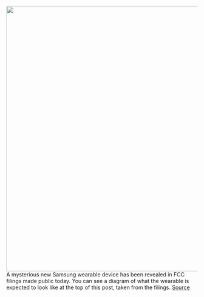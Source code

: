 <img src='https://cdn.vox-cdn.com/thumbor/hu8jYwIVneuLFFwKLTdo11msxK0=/154x61:1744x1018/1200x800/filters:focal(807x387:1113x693)/cdn.vox-cdn.com/uploads/chorus_image/image/67036589/samsung_device.0.png' width='700px' /><br/>
A mysterious new Samsung wearable device has been revealed in FCC filings made public today. You can see a diagram of what the wearable is expected to look like at the top of this post, taken from the filings.
<a href='https://www.theverge.com/2020/7/9/21318704/samsung-wearable-fitness-device-fcc-filings'> Source <a/>
